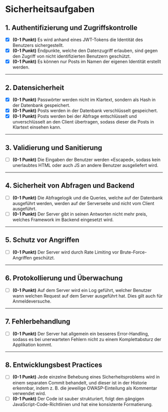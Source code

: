 # **Sicherheitsaufgaben**

## **1. Authentifizierung und Zugriffskontrolle**

- [x] **(0-1 Punkt)** Es wird anhand eines JWT-Tokens die Identität des Benutzers sichergestellt.
- [x] **(0-1 Punkt)** Endpunkte, welche den Datenzugriff erlauben, sind gegen den Zugriff von nicht identifizierten Benutzern geschützt.
- [x] **(0-1 Punkt)** Es können nur Posts im Namen der eigenen Identität erstellt werden.

---

## **2. Datensicherheit**

- [x] **(0-1 Punkt)** Passwörter werden nicht im Klartext, sondern als Hash in der Datenbank gespeichert.
- [x] **(0-1 Punkt)** Posts werden in der Datenbank verschlüsselt gespeichert.
- [x] **(0-1 Punkt)** Posts werden bei der Abfrage entschlüsselt und unverschlüsselt an den Client übertragen, sodass dieser die Posts in Klartext einsehen kann.

---

## **3. Validierung und Sanitierung**

- [ ] **(0-1 Punkt)** Die Eingaben der Benutzer werden «Escaped», sodass kein unerlaubtes HTML oder auch JS an andere Benutzer ausgeliefert wird.

---

## **4. Sicherheit von Abfragen und Backend**

- [ ] **(0-1 Punkt)** Die Abfragelogik und die Queries, welche auf der Datenbank ausgeführt werden, werden auf der Serverseite und nicht vom Client ausgeführt.
- [ ] **(0-1 Punkt)** Der Server gibt in seinen Antworten nicht mehr preis, welches Framework im Backend eingesetzt wird.

---

## **5. Schutz vor Angriffen**

- [ ] **(0-1 Punkt)** Der Server wird durch Rate Limiting vor Brute-Force-Angriffen geschützt.

---

## **6. Protokollierung und Überwachung**

- [ ] **(0-1 Punkt)** Auf dem Server wird ein Log geführt, welcher Benutzer wann welchen Request auf dem Server ausgeführt hat. Dies gilt auch für Anmeldeversuche.

---

## **7. Fehlerbehandlung**

- [ ] **(0-1 Punkt)** Der Server hat allgemein ein besseres Error-Handling, sodass es bei unerwarteten Fehlern nicht zu einem Komplettabsturz der Applikation kommt.

---

## **8. Entwicklungsbest Practices**

- [ ] **(0-1 Punkt)** Jede einzelne Behebung eines Sicherheitsproblems wird in einem separaten Commit behandelt, und dieser ist in der Historie erkennbar, indem z. B. die jeweilige OWASP-Einteilung als Kommentar verwendet wird.
- [ ] **(0-1 Punkt)** Der Code ist sauber strukturiert, folgt den gängigen JavaScript-Code-Richtlinien und hat eine konsistente Formatierung.
